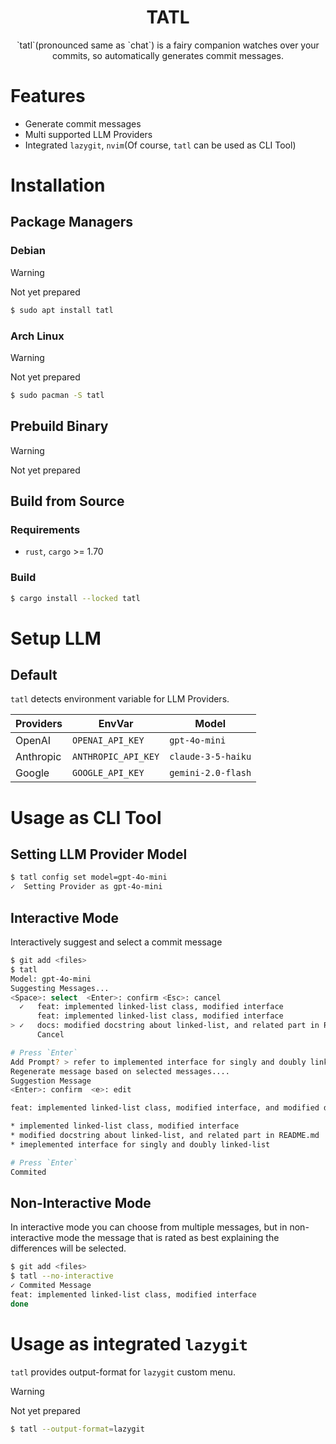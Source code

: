 <div align="center">
  <div>
    <h1 align="center">TATL</h1>
  </div>
    <p>`tatl`(pronounced same as `chat`) is a fairy companion watches over your commits, so automatically generates commit messages.</p>
</div>

# Features

- Generate commit messages
- Multi supported LLM Providers
- Integrated `lazygit`, `nvim`(Of course, `tatl` can be used as CLI Tool)
# Installation

## Package Managers

### Debian

> [!WARNING]
> Not yet prepared
```sh
$ sudo apt install tatl
```

### Arch Linux
> [!WARNING]
> Not yet prepared
```sh
$ sudo pacman -S tatl
```

## Prebuild Binary
> [!WARNING]
> Not yet prepared

## Build from Source

### Requirements
- `rust`, `cargo` >= 1.70

### Build
```sh
$ cargo install --locked tatl
```

# Setup LLM

## Default
`tatl` detects environment variable for LLM Providers.

| Providers   | EnvVar              | Model              |
| ----------- | -----------------   | -------------      |
| OpenAI      | `OPENAI_API_KEY`    | `gpt-4o-mini`      |
| Anthropic   | `ANTHROPIC_API_KEY` | `claude-3-5-haiku` |
| Google      | `GOOGLE_API_KEY`    | `gemini-2.0-flash` |


# Usage as CLI Tool

## Setting LLM Provider Model
```sh
$ tatl config set model=gpt-4o-mini
✓  Setting Provider as gpt-4o-mini
```

## Interactive Mode
Interactively suggest and select a commit message

```sh
$ git add <files>
$ tatl
Model: gpt-4o-mini
Suggesting Messages...
<Space>: select  <Enter>: confirm <Esc>: cancel
  ✓   feat: implemented linked-list class, modified interface
      feat: implemented linked-list class, modified interface
> ✓   docs: modified docstring about linked-list, and related part in README.md
      Cancel

# Press `Enter`
Add Prompt? > refer to implemented interface for singly and doubly linked-list
Regenerate message based on selected messages....
Suggestion Message
<Enter>: confirm  <e>: edit

feat: implemented linked-list class, modified interface, and modified docstring.

* implemented linked-list class, modified interface
* modified docstring about linked-list, and related part in README.md
* imeplemented interface for singly and doubly linked-list

# Press `Enter`
Commited
```

## Non-Interactive Mode
In interactive mode you can choose from multiple messages, but in non-interactive mode the message that is rated as best explaining the differences will be selected.

```sh
$ git add <files>
$ tatl --no-interactive
✓ Commited Message
feat: implemented linked-list class, modified interface
done
```

# Usage as integrated `lazygit`
`tatl` provides output-format for `lazygit` custom menu.

> [!WARNING]
> Not yet prepared

```sh
$ tatl --output-format=lazygit
```

